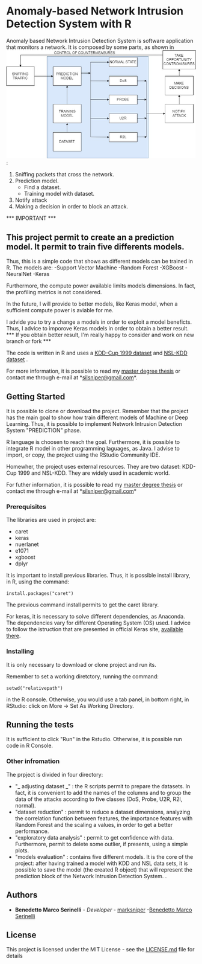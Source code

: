 # Anomaly-based Network Intrusion Detection System with R

Anomaly based Network Intrusion Detection System is software application that monitors a network. It is composed by some parts, as shown in ![figure](img/nids.jpg "block diagram for NIDS"):
1. Sniffing packets that cross the network.
2. Prediction model.
   - Find a dataset.
   - Training model with dataset.
3. Notify attack
4. Making a decision in order to block an attack.

*** IMPORTANT ***
## This project permit to create an a prediction model. It permit to train five differents models.
Thus, this is a simple code that shows as different models can be trained in R.
The models are:
-Support Vector Machine 
-Random Forest
-XGBoost
-NeuralNet
-Keras

Furthermore, the compute power available limits models dimensions. In fact, the profiling metrics is not considered.

In the future, I will provide to better models, like Keras model, when a sufficient compute power is aviable for me.

I advide you to try a change a models in order to exploit a model beneficts. Thus, I advice to imporove Keras models in order to obtain a better result. 
*** If you obtain better result, I'm really happy to consider and work on new branch or fork ***

The code is written in R and uses a [KDD-Cup 1999 dataset](http://kdd.ics.uci.edu/databases/kddcup99/kddcup99.html) and [NSL-KDD dataset](https://github.com/defcom17/NSL_KDD) .

For more information, it is possible to read my [master degree thesis](https://drive.google.com/open?id=1VPBtQhsF4hWB7W0ethwvmocEd5vrYyMQ) or contact me through e-mail at \*silsniper@gmail.com\*.
  
## Getting Started

It is possible to clone or download the project.
Remember that the project has the main goal to show how train different models of Machine or Deep Learning.
Thus, it is possible to implement Network Intrusion Detection System \"PREDICTION\" phase.

R language is choosen to reach the goal. Furthermore, it is possible to integrate R model in other programming laguages, as Java. I advise to import, or copy, the project using the RStudio Community IDE.

Homewher, the project uses external resources. They are two dataset: KDD-Cup 1999 and NSL-KDD. They are widely used in academic world.

For futher information, it is possible to read my [master degree thesis](https://drive.google.com/open?id=1VPBtQhsF4hWB7W0ethwvmocEd5vrYyMQ) or contact me through e-mail at \*silsniper@gmail.com\*

### Prerequisites

The libraries are used in project are:
- caret
- keras
- nuerlanet
- e1071
- xgboost
- dplyr

It is important to install previous libraries. Thus, it is possible install library, in R, using the command: 

```
install.packages("caret")
```
The previous command install permits to get the caret library.

For keras, it is necessary to solve different dependencies, as Anaconda. The dependencies vary for different Operating  System \(OS\) used. I advice to follow the istruction that are presented in official Keras site, [available there](https://keras.rstudio.com/).

### Installing

It is only necessary to download or clone project and run its.

Remember to set a working diretctory, running the command:
```
setwd("relativepath")
```
in the R console. Otherwise, you would use a tab panel, in bottom right, in RStudio:
click on More -> Set As Working Directory.

## Running the tests

It is sufficient to click \"Run\" in the Rstudio. Otherwise, it is possible run code in R Console.

### Other infromation

The prpject is divided in four directory:
- \"_ adjusting dataset _\" : the R scripts permit to prepare the datasets. In fact, it is convenient to add the names of the columns and to group the data of the attacks according to five classes (DoS, Probe, U2R, R2l, normal).
- \"dataset reduction\" : permit to reduce a dataset dimensions, analyzing the correlation function between features, the importance features with Random Forest and the scaling a values, in order to get a better performance.
- \"exploratory data analysis\" : permit to get confidence with data. Furthermore, permit to delete some outlier, if presents, using a simple plots. 
- \"models evaluation\" : contains five different models. It is the core of the project: after having trained a model with KDD and NSL data sets, it is possible to save the model (the created R object) that will represent the prediction block of the Network Intrusion Detection System.
. 

## Authors

* **Benedetto Marco Serinelli** - *Developer* - [marksniper](https://github.com/marksniper/)
-[Benedetto Marco Serinelli](https://www.linkedin.com/in/benedetto-marco-serinelli-983228162)

## License

This project is licensed under the MIT License - see the [LICENSE.md](LICENSE.md) file for details